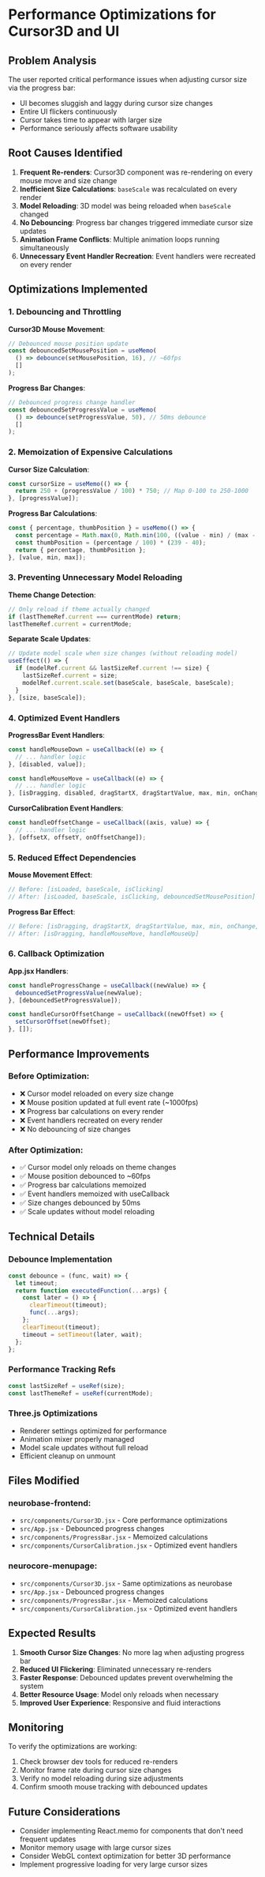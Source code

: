 # Performance Optimizations for Cursor3D and UI

## Problem Analysis

The user reported critical performance issues when adjusting cursor size via the progress bar:
- UI becomes sluggish and laggy during cursor size changes
- Entire UI flickers continuously
- Cursor takes time to appear with larger size
- Performance seriously affects software usability

## Root Causes Identified

1. **Frequent Re-renders**: Cursor3D component was re-rendering on every mouse move and size change
2. **Inefficient Size Calculations**: `baseScale` was recalculated on every render
3. **Model Reloading**: 3D model was being reloaded when `baseScale` changed
4. **No Debouncing**: Progress bar changes triggered immediate cursor size updates
5. **Animation Frame Conflicts**: Multiple animation loops running simultaneously
6. **Unnecessary Event Handler Recreation**: Event handlers were recreated on every render

## Optimizations Implemented

### 1. Debouncing and Throttling

**Cursor3D Mouse Movement**:
```javascript
// Debounced mouse position update
const debouncedSetMousePosition = useMemo(
  () => debounce(setMousePosition, 16), // ~60fps
  []
);
```

**Progress Bar Changes**:
```javascript
// Debounced progress change handler
const debouncedSetProgressValue = useMemo(
  () => debounce(setProgressValue, 50), // 50ms debounce
  []
);
```

### 2. Memoization of Expensive Calculations

**Cursor Size Calculation**:
```javascript
const cursorSize = useMemo(() => {
  return 250 + (progressValue / 100) * 750; // Map 0-100 to 250-1000
}, [progressValue]);
```

**Progress Bar Calculations**:
```javascript
const { percentage, thumbPosition } = useMemo(() => {
  const percentage = Math.max(0, Math.min(100, ((value - min) / (max - min)) * 100));
  const thumbPosition = (percentage / 100) * (239 - 40);
  return { percentage, thumbPosition };
}, [value, min, max]);
```

### 3. Preventing Unnecessary Model Reloading

**Theme Change Detection**:
```javascript
// Only reload if theme actually changed
if (lastThemeRef.current === currentMode) return;
lastThemeRef.current = currentMode;
```

**Separate Scale Updates**:
```javascript
// Update model scale when size changes (without reloading model)
useEffect(() => {
  if (modelRef.current && lastSizeRef.current !== size) {
    lastSizeRef.current = size;
    modelRef.current.scale.set(baseScale, baseScale, baseScale);
  }
}, [size, baseScale]);
```

### 4. Optimized Event Handlers

**ProgressBar Event Handlers**:
```javascript
const handleMouseDown = useCallback((e) => {
  // ... handler logic
}, [disabled, value]);

const handleMouseMove = useCallback((e) => {
  // ... handler logic
}, [isDragging, disabled, dragStartX, dragStartValue, max, min, onChange]);
```

**CursorCalibration Event Handlers**:
```javascript
const handleOffsetChange = useCallback((axis, value) => {
  // ... handler logic
}, [offsetX, offsetY, onOffsetChange]);
```

### 5. Reduced Effect Dependencies

**Mouse Movement Effect**:
```javascript
// Before: [isLoaded, baseScale, isClicking]
// After: [isLoaded, baseScale, isClicking, debouncedSetMousePosition]
```

**Progress Bar Effect**:
```javascript
// Before: [isDragging, dragStartX, dragStartValue, max, min, onChange, disabled]
// After: [isDragging, handleMouseMove, handleMouseUp]
```

### 6. Callback Optimization

**App.jsx Handlers**:
```javascript
const handleProgressChange = useCallback((newValue) => {
  debouncedSetProgressValue(newValue);
}, [debouncedSetProgressValue]);

const handleCursorOffsetChange = useCallback((newOffset) => {
  setCursorOffset(newOffset);
}, []);
```

## Performance Improvements

### Before Optimization:
- ❌ Cursor model reloaded on every size change
- ❌ Mouse position updated at full event rate (~1000fps)
- ❌ Progress bar calculations on every render
- ❌ Event handlers recreated on every render
- ❌ No debouncing of size changes

### After Optimization:
- ✅ Cursor model only reloads on theme changes
- ✅ Mouse position debounced to ~60fps
- ✅ Progress bar calculations memoized
- ✅ Event handlers memoized with useCallback
- ✅ Size changes debounced by 50ms
- ✅ Scale updates without model reloading

## Technical Details

### Debounce Implementation
```javascript
const debounce = (func, wait) => {
  let timeout;
  return function executedFunction(...args) {
    const later = () => {
      clearTimeout(timeout);
      func(...args);
    };
    clearTimeout(timeout);
    timeout = setTimeout(later, wait);
  };
};
```

### Performance Tracking Refs
```javascript
const lastSizeRef = useRef(size);
const lastThemeRef = useRef(currentMode);
```

### Three.js Optimizations
- Renderer settings optimized for performance
- Animation mixer properly managed
- Model scale updates without full reload
- Efficient cleanup on unmount

## Files Modified

### neurobase-frontend:
- `src/components/Cursor3D.jsx` - Core performance optimizations
- `src/App.jsx` - Debounced progress changes
- `src/components/ProgressBar.jsx` - Memoized calculations
- `src/components/CursorCalibration.jsx` - Optimized event handlers

### neurocore-menupage:
- `src/components/Cursor3D.jsx` - Same optimizations as neurobase
- `src/App.jsx` - Debounced progress changes
- `src/components/ProgressBar.jsx` - Memoized calculations
- `src/components/CursorCalibration.jsx` - Optimized event handlers

## Expected Results

1. **Smooth Cursor Size Changes**: No more lag when adjusting progress bar
2. **Reduced UI Flickering**: Eliminated unnecessary re-renders
3. **Faster Response**: Debounced updates prevent overwhelming the system
4. **Better Resource Usage**: Model only reloads when necessary
5. **Improved User Experience**: Responsive and fluid interactions

## Monitoring

To verify the optimizations are working:
1. Check browser dev tools for reduced re-renders
2. Monitor frame rate during cursor size changes
3. Verify no model reloading during size adjustments
4. Confirm smooth mouse tracking with debounced updates

## Future Considerations

- Consider implementing React.memo for components that don't need frequent updates
- Monitor memory usage with large cursor sizes
- Consider WebGL context optimization for better 3D performance
- Implement progressive loading for very large cursor sizes 